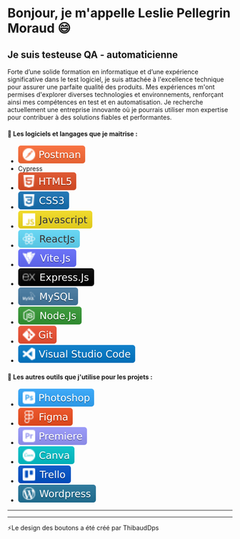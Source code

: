 # Bonjour, je m'appelle Leslie Pellegrin Moraud 😄
## Je suis testeuse QA - automaticienne

Forte d’une solide formation en informatique et d’une expérience significative
dans le test logiciel, je suis attachée à l'excellence technique pour assurer une
parfaite qualité des produits. Mes expériences m'ont permises d'explorer
diverses technologies et environnements, renforçant ainsi mes compétences
en test et en automatisation. Je recherche actuellement une entreprise
innovante où je pourrais utiliser mon expertise pour contribuer à des solutions
fiables et performantes.

#### 🔭 Les logiciels et langages que je maitrise :
- ![Cover](https://github.com/Leslie2186/Leslie2186/blob/main/postman.svg)
- Cypress
- ![Cover](https://github.com/Leslie2186/Leslie2186/blob/main/html.svg)
- ![Cover](https://github.com/Leslie2186/Leslie2186/blob/main/css.svg)
- ![Cover](https://github.com/Leslie2186/Leslie2186/blob/main/javascript.svg)
- ![Cover](https://github.com/Leslie2186/Leslie2186/blob/main/reactJs.svg)
- ![Cover](https://github.com/Leslie2186/Leslie2186/blob/main/ViteJS.svg)
- ![Cover](https://github.com/Leslie2186/Leslie2186/blob/main/ExpressJs.svg)
- ![Cover](https://github.com/Leslie2186/Leslie2186/blob/main/MySQL.svg)
- ![Cover](https://github.com/Leslie2186/Leslie2186/blob/main/NodeJs.svg)
- ![Cover](https://github.com/Leslie2186/Leslie2186/blob/main/git.svg)
- ![Cover](https://github.com/Leslie2186/Leslie2186/blob/main/VSCODE.svg)


#### 🌱 Les autres outils que j'utilise pour les projets :
- ![Cover](https://github.com/Leslie2186/Leslie2186/blob/main/photoshop.svg)
- ![Cover](https://github.com/Leslie2186/Leslie2186/blob/main/figma.svg)
- ![Cover](https://github.com/Leslie2186/Leslie2186/blob/main/premiere.svg)
- ![Cover](https://github.com/Leslie2186/Leslie2186/blob/main/canva.svg)
- ![Cover](https://github.com/Leslie2186/Leslie2186/blob/main/trello.svg)
- ![Cover](https://github.com/Leslie2186/Leslie2186/blob/main/wordpress.svg)

-------------------------------------------------------------------------------------

--------------------------------------------------------------------------------------

⚡Le design des boutons a été créé par ThibaudDps

<!--
- 🔭 I’m currently working on ...
- 🌱 I’m currently learning ...
- 👯 I’m looking to collaborate on ...
- 🤔 I’m looking for help with ...
- 💬 Ask me about ...
- 📫 How to reach me: ...
- 😄 Pronouns: ...
- ⚡ Fun fact: ...
-->
